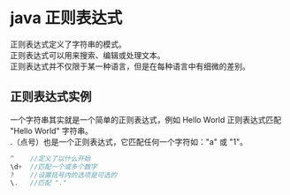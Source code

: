 # java 正则表达式

正则表达式定义了字符串的模式。  
正则表达式可以用来搜索、编辑或处理文本。  
正则表达式并不仅限于某一种语言，但是在每种语言中有细微的差别。  

## 正则表达式实例

一个字符串其实就是一个简单的正则表达式，例如 Hello World 正则表达式匹配 "Hello World" 字符串。  
.（点号）也是一个正则表达式，它匹配任何一个字符如："a" 或 "1"。

```java
^    //定义了以什么开始
\d+  //匹配一个或多个数字
?    //设置括号内的选项是可选的
\.   //匹配 "."
```
